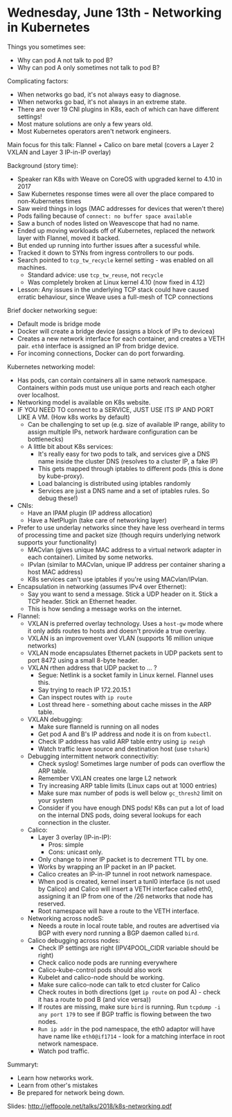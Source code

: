 # Wednesday, June 13th - Networking in Kubernetes

Things you sometimes see:
- Why can pod A not talk to pod B?
- Why can pod A only sometimes not talk to pod B?

Complicating factors:
  - When networks go bad, it's not always easy to diagnose.
  - When networks go bad, it's not always in an extreme state.
  - There are over 19 CNI plugins in K8s, each of which can have different settings! 
  - Most mature solutions are only a few years old. 
  - Most Kubernetes operators aren't network engineers.

Main focus for this talk: Flannel + Calico on bare metal (covers a Layer 2 VXLAN and Layer 3 IP-in-IP overlay)

Background (story time):
  - Speaker ran K8s with Weave on CoreOS with upgraded kernel to 4.10 in 2017
  - Saw Kubernetes response times were all over the place compared to non-Kubernetes times
  - Saw weird things in logs (MAC addresses for devices that weren't there)
  - Pods failing because of `connect: no buffer space available`
  - Saw a bunch of nodes listed on Weavescope that had no name.
  - Ended up moving workloads off of Kubernetes, replaced the network layer with Flannel, moved it backed.
  - But ended up running into further issues after a sucessful while.
  - Tracked it down to SYNs from ingress controllers to our pods.
  - Search pointed to `tcp_tw_recycle` kernel setting - was enabled on all machines.
    - Standard advice: use `tcp_tw_reuse`, not `recycle`
    - Was completely broken at Linux kernel 4.10 (now fixed in 4.12)
  - Lesson: Any issues in the underlying TCP stack could have caused erratic behaviour, since Weave uses a full-mesh of TCP connections
 
Brief docker networking segue:
  - Default mode is bridge mode
  - Docker will create a bridge device (assigns a block of IPs to devicea)
  - Creates a new network interface for each container, and creates a VETH pair. `eth0` interface is assigned an IP from bridge device.
  - For incoming connections, Docker can do port forwarding.

Kubernetes networking model:
  - Has pods, can contain containers all in same network namespace. Containers within pods must use unique ports and reach each otgher over localhost.
  - Networking model is available on K8s website.
  - IF YOU NEED TO connect to a SERVICE, JUST USE ITS IP AND PORT LIKE A VM. (How k8s works by default)
    - Can be challenging to set up (e.g. size of available IP range, ability to assign multiple IPs, network hardware configuration can be bottlenecks)
    - A little bit about K8s services:
      - It's really easy for two pods to talk, and services give a DNS name inside the cluster DNS (resolves to a cluster IP, a fake IP)
      - This gets mapped through iptables to different pods (this is done by kube-proxy). 
      - Load balancing is distributed using iptables randomly
      - Services are just a DNS name and a set of iptables rules. So debug these!)
  - CNIs:
    - Have an IPAM plugin (IP address allocation)
    - Have a NetPlugin (take care of networking layer)
  - Prefer to use underlay networks since they have less overheard in terms of processing time and packet size (though requirs underlying network supports your functionality)
    - MACvlan (gives unique MAC address to a virtual network adapter in each container). Limited by some networks.
    - IPvlan (similar to MACvlan, unique IP address per container sharing a host MAC address)
    - K8s services can't use iptables if you're using MACvlan/IPvlan.
  - Encapsulation in networking (assumes IPv4 over Ethernet):
    - Say you want to send a message. Stick a UDP header on it. Stick a TCP header. Stick an Ethernet header.
    - This is how sending a message works on the internet.
  - Flannel: 
    - VXLAN is preferred overlay technology. Uses a `host-gw` mode where it only adds routes to hosts and doesn't provide a true overlay.
    - VXLAN is an improvement over VLAN (supports 16 million unique networks)
    - VXLAN mode encapsulates Ethernet packets in UDP packets sent to port 8472 using a small 8-byte header.
    - VXLAN rthen address that UDP packet to ... ?
      - Segue: Netlink is a socket family in Linux kernel. Flannel uses this.
      - Say trying to reach IP 172.20.15.1
      - Can inspect routes with `ip route`
      - Lost thread here - something about cache misses in the ARP table.
    - VXLAN debugging:
      - Make sure flanneld is running on all nodes
      - Get pod A and B's IP address and node it is on from `kubectl`.
      - Check IP address has valid ARP table entry using `ip neigh`
      - Watch traffic leave source and destination host (use `tshark`)
    - Debugging intermittent network connectivitiy:
      - Check syslog! Sometimes large number of pods can overflow the ARP table.
      - Remember VXLAN creates one large L2 network
      - Try increasing ARP table limits (Linux caps out at 1000 entries)
      - Make sure max number of pods is well below `gc_thresh2` limit on your system
      - Consider if you have enough DNS pods! K8s can put a lot of load on the internal DNS pods, doing several lookups for each connection in the cluster.
    - Calico:
      - Layer 3 overlay (IP-in-IP):
        - Pros: simple
        - Cons: unicast only.
      - Only change to inner IP packet is to decrement TTL by one.
      - Works by wrapping an IP packet in an IP packet.
      - Calico creates an IP-in-IP tunnel in root network namespace.
      - When pod is created, kernel insert a tunl0 interface (is not used by Calico) and Calico will insert a VETH interface called eth0, assigning it an IP from one of the /26 networks that node has reserved.
      - Root namespace will have a route to the VETH interface.
    - Networking across nodeS:
      - Needs a route in local route table, and routes are advertised via BGP with every nord running a BGP daemon called `bird`.
    - Calico debugging across nodes:
      - Check IP settings are right (IPV4POOL_CIDR variable should be right)
      - Check calico node pods are running everywhere
      - Calico-kube-control pods should also work
      - Kubelet and calico-node should be working.
      - Make sure calico-node can talk to etcd cluster for Calico
      - Check routes in both directions (get `ip route` on pod A) - check it has a route to pod B (and vice versa))
      - If routes are missing, make sure `bird` is running. Run `tcpdump -i any port 179` to see if BGP traffic is flowing between the two nodes.
      - `Run ip addr` in the pod namespace, the eth0 adaptor will have have name like `eth0@if1714` - look for a matching interface in root network namespace.
      - Watch pod traffic.


Summaryt:
  - Learn how networks work.
  - Learn from other's mistakes
  - Be prepared for network being down.

Slides: http://jeffpoole.net/talks/2018/k8s-networking.pdf

